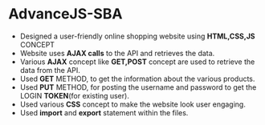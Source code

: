 # AdvanceJS-SBA

- Designed a user-friendly online shopping website using **HTML,CSS,JS** CONCEPT
- Website uses **AJAX calls** to the API and retrieves the data.
- Various **AJAX** concept like **GET,POST** concept are used to retrieve the data from the API.
- Used **GET** METHOD, to get the information about the various products.
- Used **PUT** METHOD, for posting the username and password to get the LOGIN **TOKEN**(for existing user).
- Used various **CSS** concept to make the website look user engaging.
- Used **import** and **export** statement within the files.
